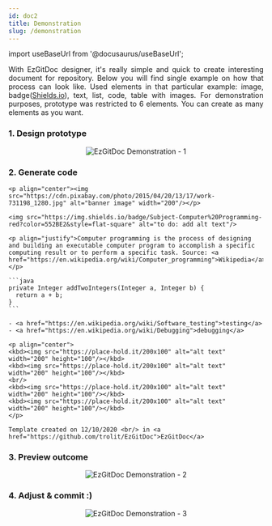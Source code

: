 ```yaml
---
id: doc2
title: Demonstration
slug: /demonstration
---
```


import useBaseUrl from '@docusaurus/useBaseUrl';

<p align="justify">
With EzGitDoc designer, it's really simple and quick to create interesting document for repository. Below you will find single example on how that process can look like. Used elements in that particular example: image, badge(<a href="https://shields.io/">Shields.io</a>), text, list, code, table with images. For demonstration purposes, prototype was restricted to 6 elements. You can create as many elements as you want.
</p>

### 1. Design prototype

<p align="center">
<img src={useBaseUrl('img/demonstration/d01.png')} alt="EzGitDoc Demonstration - 1"/>
</p>

### 2. Generate code

````git
<p align="center"><img src="https://cdn.pixabay.com/photo/2015/04/20/13/17/work-731198_1280.jpg" alt="banner image" width="200"/></p>

<img src="https://img.shields.io/badge/Subject-Computer%20Programming-red?color=552BE2&style=flat-square" alt="to do: add alt text"/>

<p align="justify">Computer programming is the process of designing and building an executable computer program to accomplish a specific computing result or to perform a specific task. Source: <a href="https://en.wikipedia.org/wiki/Computer_programming">Wikipedia</a></p>

```java
private Integer addTwoIntegers(Integer a, Integer b) {
  return a + b;
}
```

- <a href="https://en.wikipedia.org/wiki/Software_testing">testing</a>
- <a href="https://en.wikipedia.org/wiki/Debugging">debugging</a>

<p align="center">
<kbd><img src="https://place-hold.it/200x100" alt="alt text" width="200" height="100"/></kbd> 
<kbd><img src="https://place-hold.it/200x100" alt="alt text" width="200" height="100"/></kbd> 
<br/> 
<kbd><img src="https://place-hold.it/200x100" alt="alt text" width="200" height="100"/></kbd> 
<kbd><img src="https://place-hold.it/200x100" alt="alt text" width="200" height="100"/></kbd> 
</p>

Template created on 12/10/2020 <br/> in <a href="https://github.com/trolit/EzGitDoc">EzGitDoc</a>
````

### 3. Preview outcome

<p align="center">
<img src={useBaseUrl('img/demonstration/d02.png')} alt="EzGitDoc Demonstration - 2"/>
</p>

### 4. Adjust & commit :)

<p align="center">
<img src={useBaseUrl('img/demonstration/d03.png')} alt="EzGitDoc Demonstration - 3"/>
</p>